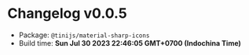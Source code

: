 # Changelog v0.0.5

- Package: `@tinijs/material-sharp-icons`
- Build time: **Sun Jul 30 2023 22:46:05 GMT+0700 (Indochina Time)**

